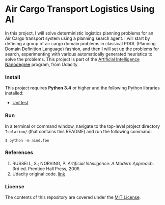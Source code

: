 Air Cargo Transport Logistics Using AI
===========================

In this project, I will solve deterministic logistics planning problems for an Air Cargo transport system using a planning search agent. I will start by defining a group of air cargo domain problems in classical PDDL (Planning Domain Definition Language) fashion, and then I will set up the problems for search, experimenting with various automatically generated heuristics to solve the problems. This project is part of the [Artificial Intelligence Nanodegree](https://www.udacity.com/course/artificial-intelligence-nanodegree--nd889) program, from Udacity. 


### Install
This project requires **Python 3.4** or higher and the following Python libraries installed:
- [Unittest](https://docs.python.org/2/library/unittest.html)


### Run
In a terminal or command window, navigate to the top-level project directory `Isolation/` (that contains this README) and run the following command:

```shell
$ python -m aind.foo
```


### References
1. RUSSELL, S.; NORVING, P. *Artificial Intelligence: A Modern Approach*. 3rd ed. Prentice Hall Press, 2009.
2. Udacity original code. [link](https://github.com/udacity/AIND-Planning)


### License
The contents of this repository are covered under the [MIT License](LICENSE.md).
